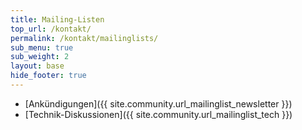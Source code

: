 ```yaml
---
title: Mailing-Listen
top_url: /kontakt/
permalink: /kontakt/mailinglists/
sub_menu: true
sub_weight: 2
layout: base
hide_footer: true
---
```


- [Ankündigungen]({{ site.community.url_mailinglist_newsletter }})
- [Technik-Diskussionen]({{ site.community.url_mailinglist_tech }})
